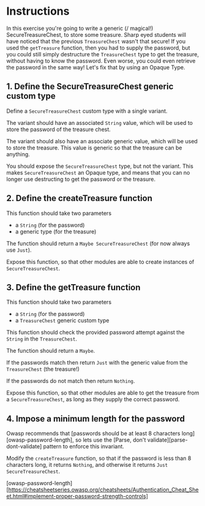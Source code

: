 # Instructions

In this exercise you're going to write a generic (/ magical!) SecureTreasureChest, to store some treasure.
Sharp eyed students will have noticed that the previous `TreasureChest` wasn't that secure!
If you used the `getTreasure` function, then you had to supply the password, but you could still simply destructure the `TreasureChest` type to get the treasure, without having to know the password.
Even worse, you could even retrieve the password in the same way!
Let's fix that by using an Opaque Type.

## 1. Define the SecureTreasureChest generic custom type

Define a `SecureTreasureChest` custom type with a single variant.

The variant should have an associated `String` value, which will be used to store the password of the treasure chest.

The variant should also have an associate generic value, which will be used to store the treasure.
This value is generic so that the treasure can be anything.

You should expose the `SecureTreasureChest` type, but not the variant. This makes `SecureTreasureChest` an Opaque type, and means that you can no longer use destructing to get the password or the treasure.

## 2. Define the createTreasure function

This function should take two parameters

- a `String` (for the password)
- a generic type (for the treasure)

The function should return a `Maybe SecureTreasureChest` (for now always use `Just`).

Expose this function, so that other modules are able to create instances of `SecureTreasureChest`.

## 3. Define the getTreasure function

This function should take two parameters

- a `String` (for the password)
- a `TreasureChest` generic custom type

This function should check the provided password attempt against the `String` in the `TreasureChest`.

The function should return a `Maybe`.

If the passwords match then return `Just` with the generic value from the `TreasureChest` (the treasure!)

If the passwords do not match then return `Nothing`.

Expose this function, so that other modules are able to get the treasure from a `SecureTreasureChest`, as long as they supply the correct password.

## 4. Impose a minimum length for the password

Owasp recommends that [passwords should be at least 8 characters long][owasp-password-length], so lets use the [Parse, don't validate][parse-dont-validate] pattern to enforce this invariant.

Modify the `createTreasure` function, so that if the password is less than 8 characters long, it returns `Nothing`, and otherwise it returns `Just SecureTreasureChest`.


[owasp-password-length][https://cheatsheetseries.owasp.org/cheatsheets/Authentication_Cheat_Sheet.html#implement-proper-password-strength-controls]
